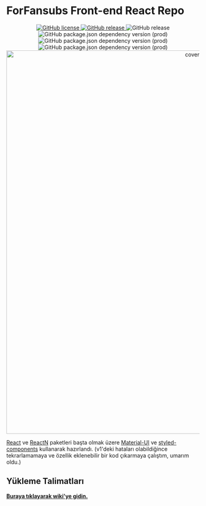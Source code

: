 # ForFansubs Front-end React Repo
<p align="center">
<a href="https://github.com/ForFansubs/front-end/blob/master/LICENSE"><img alt="GitHub license" src="https://img.shields.io/github/license/ForFansubs/front-end?style=for-the-badge"> <img alt="GitHub release" src="https://img.shields.io/github/release-pre/ForFansubs/front-end?style=for-the-badge"> </a> <img alt="GitHub release" src="https://img.shields.io/github/release/ForFansubs/front-end?style=for-the-badge"> </a>
<br/>
<img alt="GitHub package.json dependency version (prod)" src="https://img.shields.io/github/package-json/dependency-version/ForFansubs/front-end/react?style=for-the-badge">
<img alt="GitHub package.json dependency version (prod)" src="https://img.shields.io/github/package-json/dependency-version/ForFansubs/front-end/@material-ui/core?style=for-the-badge"> 
<img alt="GitHub package.json dependency version (prod)" src="https://img.shields.io/github/package-json/dependency-version/ForFansubs/front-end/styled-components?style=for-the-badge">
<br/>
<img src="https://repository-images.githubusercontent.com/202852145/e4e20a00-c1ae-11e9-9378-f678ddafa890" alt="cover-image" width="1000px"/>
</p>


[React](https://github.com/facebook/react) ve [ReactN](https://github.com/CharlesStover/reactn) paketleri başta olmak üzere [Material-UI](https://github.com/mui-org/material-ui) ve [styled-components](https://github.com/styled-components/styled-components) kullanarak hazırlandı. (v1'deki hataları olabildiğince tekrarlamamaya ve özellik eklenebilir bir kod çıkarmaya çalıştım, umarım oldu.)

## Yükleme Talimatları

**[Buraya tıklayarak wiki'ye gidin.](https://forfansubs.github.io/docs/)**

